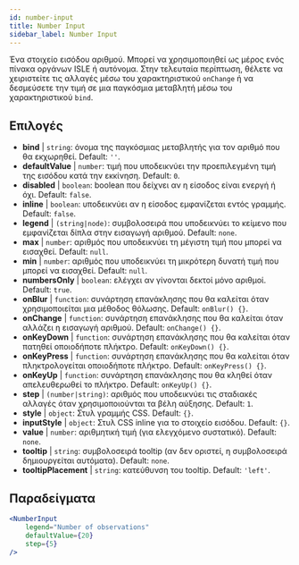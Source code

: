 ```yaml
---
id: number-input
title: Number Input
sidebar_label: Number Input
---
```


Ένα στοιχείο εισόδου αριθμού. Μπορεί να χρησιμοποιηθεί ως μέρος ενός πίνακα οργάνων ISLE ή αυτόνομα. Στην τελευταία περίπτωση, θέλετε να χειριστείτε τις αλλαγές μέσω του χαρακτηριστικού `onChange` ή να δεσμεύσετε την τιμή σε μια παγκόσμια μεταβλητή μέσω του χαρακτηριστικού `bind`.

## Επιλογές

* __bind__ | `string`: όνομα της παγκόσμιας μεταβλητής για τον αριθμό που θα εκχωρηθεί. Default: `''`.
* __defaultValue__ | `number`: τιμή που υποδεικνύει την προεπιλεγμένη τιμή της εισόδου κατά την εκκίνηση. Default: `0`.
* __disabled__ | `boolean`: boolean που δείχνει αν η είσοδος είναι ενεργή ή όχι. Default: `false`.
* __inline__ | `boolean`: υποδεικνύει αν η είσοδος εμφανίζεται εντός γραμμής. Default: `false`.
* __legend__ | `(string|node)`: συμβολοσειρά που υποδεικνύει το κείμενο που εμφανίζεται δίπλα στην εισαγωγή αριθμού. Default: `none`.
* __max__ | `number`: αριθμός που υποδεικνύει τη μέγιστη τιμή που μπορεί να εισαχθεί. Default: `null`.
* __min__ | `number`: αριθμός που υποδεικνύει τη μικρότερη δυνατή τιμή που μπορεί να εισαχθεί. Default: `null`.
* __numbersOnly__ | `boolean`: ελέγχει αν γίνονται δεκτοί μόνο αριθμοί. Default: `true`.
* __onBlur__ | `function`: συνάρτηση επανάκλησης που θα καλείται όταν χρησιμοποιείται μια μέθοδος θόλωσης. Default: `onBlur() {}`.
* __onChange__ | `function`: συνάρτηση επανάκλησης που θα καλείται όταν αλλάζει η εισαγωγή αριθμού. Default: `onChange() {}`.
* __onKeyDown__ | `function`: συνάρτηση επανάκλησης που θα καλείται όταν πατηθεί οποιοδήποτε πλήκτρο. Default: `onKeyDown() {}`.
* __onKeyPress__ | `function`: συνάρτηση επανάκλησης που θα καλείται όταν πληκτρολογείται οποιοδήποτε πλήκτρο. Default: `onKeyPress() {}`.
* __onKeyUp__ | `function`: συνάρτηση επανάκλησης που θα κληθεί όταν απελευθερωθεί το πλήκτρο. Default: `onKeyUp() {}`.
* __step__ | `(number|string)`: αριθμός που υποδεικνύει τις σταδιακές αλλαγές όταν χρησιμοποιούνται τα βέλη αύξησης. Default: `1`.
* __style__ | `object`: Στυλ γραμμής CSS. Default: `{}`.
* __inputStyle__ | `object`: Στυλ CSS inline για το στοιχείο εισόδου. Default: `{}`.
* __value__ | `number`: αριθμητική τιμή (για ελεγχόμενο συστατικό). Default: `none`.
* __tooltip__ | `string`: συμβολοσειρά tooltip (αν δεν οριστεί, η συμβολοσειρά δημιουργείται αυτόματα). Default: `none`.
* __tooltipPlacement__ | `string`: κατεύθυνση του tooltip. Default: `'left'`.


## Παραδείγματα

```jsx live
<NumberInput
    legend="Number of observations"
    defaultValue={20}
    step={5}
/>
```

